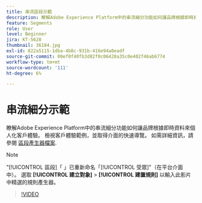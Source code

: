 ```yaml
---
title: 串流區段示範
description: 瞭解Adobe Experience Platform中的串流細分功能如何讓品牌根據即時資料來個人化客戶體驗。 檢視客戶體驗範例，並取得介面的快速導覽。
feature: Segments
role: User
level: Beginner
jira: KT-5628
thumbnail: 36184.jpg
exl-id: 822a5115-1dba-4b8c-931b-416e94a0eadf
source-git-commit: 00ef0f40fb3d82f0c06428a35c0e402f46ab6774
workflow-type: tm+mt
source-wordcount: '111'
ht-degree: 6%

---
```


# 串流細分示範

瞭解Adobe Experience Platform中的串流細分功能如何讓品牌根據即時資料來個人化客戶體驗。 檢視客戶體驗範例，並取得介面的快速導覽。 如需詳細資訊，請參閱 [區段產生器檔案](https://experienceleague.adobe.com/docs/experience-platform/segmentation/ui/segment-builder.html).

>[!NOTE]
>
> &quot;[!UICONTROL 區段]「 」已重新命名「[!UICONTROL 受眾]&quot;（在平台介面中）。 選取 **[!UICONTROL 建立對象]** > **[!UICONTROL 建置規則]** 以輸入此影片中精選的規則產生器。

>[!VIDEO](https://video.tv.adobe.com/v/36184?learn=on)



